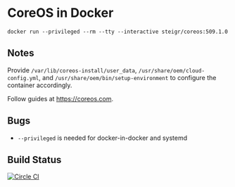 # CoreOS in Docker

`docker run --privileged --rm --tty --interactive steigr/coreos:509.1.0`

## Notes

Provide `/var/lib/coreos-install/user_data`, `/usr/share/oem/cloud-config.yml`, and `/usr/share/oem/bin/setup-environment` to configure the container accordingly.

Follow guides at https://coreos.com.

## Bugs

- `--privileged` is needed for docker-in-docker and systemd

## Build Status

[![Circle CI](https://circleci.com/gh/steigr/coreos/tree/alpha.svg?style=shield&circle-token=81eaea95884c383681fc107d95893c4cb409aa1a)](https://circleci.com/gh/steigr/coreos/tree/alpha)
